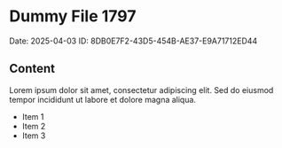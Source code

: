 # Dummy File 1797

Date: 2025-04-03
ID: 8DB0E7F2-43D5-454B-AE37-E9A71712ED44

## Content

Lorem ipsum dolor sit amet, consectetur adipiscing elit.
Sed do eiusmod tempor incididunt ut labore et dolore magna aliqua.

* Item 1
* Item 2
* Item 3

